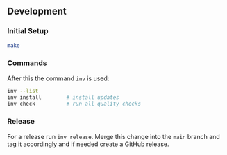 
## Development

### Initial Setup

```bash
make
```

### Commands

After this the command `inv` is used:

```bash
inv --list
inv install        # install updates
inv check          # run all quality checks
```

### Release

For a release run `inv release`.
Merge this change into the `main` branch and tag it accordingly
and if needed create a GitHub release.
